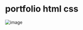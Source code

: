 # portfolio html css
![image](https://user-images.githubusercontent.com/55645613/206013486-60424631-ba7d-4b28-89c1-d3e75abbbdff.png)


